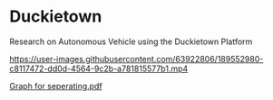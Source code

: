 # Duckietown
Research on Autonomous Vehicle using the Duckietown Platform








https://user-images.githubusercontent.com/63922806/189552980-c8117472-dd0d-4564-9c2b-a781815577b1.mp4



[Graph for seperating.pdf](https://github.com/nihaal1/Duckietown/files/9543642/Graph.for.seperating.pdf)









